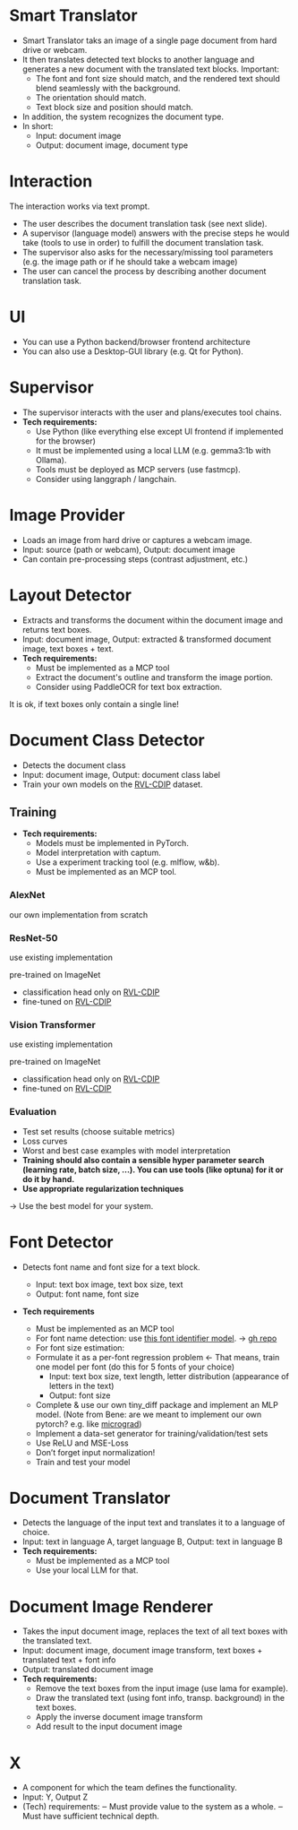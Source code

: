 # Smart Translator
- Smart Translator taks an image of a single page document from hard drive or webcam.
- It then translates detected text blocks to another language and generates a new document with the translated text blocks. Important:
  - The font and font size should match, and the rendered text should blend seamlessly with the background.
  - The orientation should match.
  - Text block size and position should match.
- In addition, the system recognizes the document type.
- In short:
  - Input: document image
  - Output: document image, document type

# Interaction
The interaction works via text prompt.
- The user describes the document translation task (see next slide).
- A supervisor (language model) answers with the precise steps he would take (tools to use in order) to fulfill the document translation task.
- The supervisor also asks for the necessary/missing tool parameters (e.g. the image path or if he should take a webcam image)
- The user can cancel the process by describing another document translation task.

# UI
- You can use a Python backend/browser frontend architecture
- You can also use a Desktop-GUI library (e.g. Qt for Python).

# Supervisor
- The supervisor interacts with the user and plans/executes tool chains.
- **Tech requirements:**
  - Use Python (like everything else except UI frontend if implemented for the browser)
  - It must be implemented using a local LLM (e.g. gemma3:1b with Ollama).
  - Tools must be deployed as MCP servers (use fastmcp).
  - Consider using langgraph / langchain.

# Image Provider
- Loads an image from hard drive or captures a webcam image.
- Input: source (path or webcam), Output: document image
- Can contain pre-processing steps (contrast adjustment, etc.)

# Layout Detector
- Extracts and transforms the document within the document image and returns text boxes.
- Input: document image, Output: extracted & transformed document image, text boxes + text.
- **Tech requirements:**
  - Must be implemented as a MCP tool
  - Extract the document's outline and transform the image portion.
  - Consider using PaddleOCR for text box extraction.

It is ok, if text boxes only contain a single line!

# Document Class Detector
- Detects the document class
- Input: document image, Output: document class label
- Train your own models on the [RVL-CDIP](https://adamharley.com/rvl-cdip/) dataset.

## Training
- **Tech requirements:**
  - Models must be implemented in PyTorch.
  - Model interpretation with captum.
  - Use a experiment tracking tool (e.g. mlflow, w&b).
  - Must be implemented as an MCP tool.

### AlexNet

our own implementation
from scratch

### ResNet-50
use existing implementation

pre-trained on ImageNet
- classification head only on [RVL-CDIP](https://adamharley.com/rvl-cdip/)
- fine-tuned on [RVL-CDIP](https://adamharley.com/rvl-cdip/)

### Vision Transformer
use existing implementation

pre-trained on ImageNet
- classification head only on [RVL-CDIP](https://adamharley.com/rvl-cdip/)
- fine-tuned on [RVL-CDIP](https://adamharley.com/rvl-cdip/)

### Evaluation
- Test set results (choose suitable metrics)
- Loss curves
- Worst and best case examples with model interpretation
- **Training should also contain a sensible hyper parameter search (learning rate, batch size, …). You can use tools (like optuna) for it or do it by hand.**
- **Use appropriate regularization techniques**

-> Use the best model for your system.

# Font Detector
- Detects font name and font size for a text block.
  - Input: text box image, text box size, text
  - Output: font name, font size

- **Tech requirements**
  - Must be implemented as an MCP tool
  - For font name detection: use [this font identifier model](https://huggingface.co/gaborcselle/font-identifier). -> [gh repo](https://github.com/gaborcselle/font-identifier)
  - For font size estimation:
  - Formulate it as a per-font regression problem <- That means, train one model per font (do this for 5 fonts of your choice)
    - Input: text box size, text length, letter distribution
    (appearance of letters in the text)
    - Output: font size
  - Complete & use our own tiny_diff package and implement an MLP model. (Note from Bene: are we meant to implement our own pytorch? e.g. like [micrograd](https://github.com/karpathy/micrograd))
  - Implement a data-set generator for training/validation/test sets
  - Use ReLU and MSE-Loss
  - Don’t forget input normalization!
  - Train and test your model

# Document Translator
- Detects the language of the input text and translates it to a language of choice.
- Input: text in language A, target language B, Output: text in language B
- **Tech requirements:**
  - Must be implemented as a MCP tool
  - Use your local LLM for that.

# Document Image Renderer
- Takes the input document image, replaces the text of all text boxes with the translated text.
- Input: document image, document image transform, text boxes + translated text + font info
- Output: translated document image
- **Tech requirements:**
  - Remove the text boxes from the input image (use lama for example).
  - Draw the translated text (using font info, transp. background) in the text boxes.
  - Apply the inverse document image transform
  - Add result to the input document image

# X
- A component for which the team defines the functionality.
- Input: Y, Output Z
- (Tech) requirements:
  ‒ Must provide value to the system as a whole.
  ‒ Must have sufficient technical depth.
